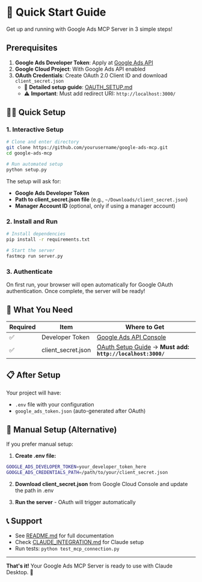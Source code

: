 # 🚀 Quick Start Guide

Get up and running with Google Ads MCP Server in 3 simple steps!

## Prerequisites

1. **Google Ads Developer Token**: Apply at [Google Ads API](https://developers.google.com/google-ads/api/docs/first-call/dev-token)
2. **Google Cloud Project**: With Google Ads API enabled
3. **OAuth Credentials**: Create OAuth 2.0 Client ID and download `client_secret.json`
   - 📖 **Detailed setup guide**: [OAUTH_SETUP.md](./OAUTH_SETUP.md)
   - ⚠️ **Important**: Must add redirect URI: `http://localhost:3000/`

## 🏃‍♂️ Quick Setup

### 1. Interactive Setup
```bash
# Clone and enter directory
git clone https://github.com/yourusername/google-ads-mcp.git
cd google-ads-mcp

# Run automated setup
python setup.py
```

The setup will ask for:
- **Google Ads Developer Token** 
- **Path to client_secret.json file** (e.g., `~/Downloads/client_secret.json`)
- **Manager Account ID** (optional, only if using a manager account)

### 2. Install and Run
```bash
# Install dependencies
pip install -r requirements.txt

# Start the server
fastmcp run server.py
```

### 3. Authenticate
On first run, your browser will open automatically for Google OAuth authentication. Once complete, the server will be ready!

## 🎯 What You Need

| Required | Item | Where to Get |
|----------|------|--------------|
| ✅ | Developer Token | [Google Ads API Console](https://developers.google.com/google-ads/api/docs/first-call/dev-token) |
| ✅ | client_secret.json | [OAuth Setup Guide](./OAUTH_SETUP.md) → **Must add: `http://localhost:3000/`** |

## 📋 After Setup

Your project will have:
- `.env` file with your configuration
- `google_ads_token.json` (auto-generated after OAuth)

## 🔧 Manual Setup (Alternative)

If you prefer manual setup:

1. **Create .env file:**
```bash
GOOGLE_ADS_DEVELOPER_TOKEN=your_developer_token_here
GOOGLE_ADS_CREDENTIALS_PATH=/path/to/your/client_secret.json
```

2. **Download client_secret.json** from Google Cloud Console and update the path in .env

3. **Run the server** - OAuth will trigger automatically

## 📞 Support

- See [README.md](./README.md) for full documentation
- Check [CLAUDE_INTEGRATION.md](./CLAUDE_INTEGRATION.md) for Claude setup
- Run tests: `python test_mcp_connection.py`

---

**That's it!** Your Google Ads MCP Server is ready to use with Claude Desktop. 🎉 
